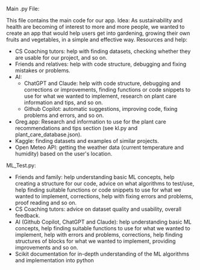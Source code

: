 Main .py File:

This file contains the main code for our app.
Idea: As sustainability and health are becoming of interest to more and more people, we wanted to create an app that would help users get into gardening, growing their own fruits and vegetables, in a simple and effective way.
Resources and help:
- CS Coaching tutors: help with finding datasets, checking whether they are usable for our project, and so on.
- Friends and relatives: help with code structure, debugging and fixing mistakes or problems.
- AI:
  - ChatGPT and Claude: help with code structure, debugging and corrections or improvements, finding functions or code snippets to use for what we wanted to implement, research on plant care information and tips, and so on.
  - Github Copilot: automatic suggestions, improving code, fixing problems and errors, and so on.
- Greg.app: Research and information to use for the plant care recommendations and tips section (see kl.py and plant_care_database.json).
- Kaggle: finding datasets and examples of similar projects.
- Open Meteo API: getting the weather data (current temperature and humidity) based on the user's location.

ML_Test.py:
- Friends and family: help understanding basic ML concepts, help creating a structure for our code, advice on what 
algorithms to test/use, help finding suitable functions or code snippets to use for what we wanted to implement, 
corrections, help with fixing errors and problems, proof reading and so on.
- CS Coaching tutors: advice on dataset quality and usability, overall feedback.
- AI (Github Copilot, ChatGPT and Claude): help understanding basic ML concepts, help finding suitable functions to 
use for what we wanted to implement, help with errors and problems, corrections, help finding structures of blocks 
for what we wanted to implement, providing improvements and so on.
- Scikit documentation for in-depth understanding of the ML algorithms and implementation into python

